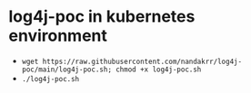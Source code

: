 # log4j-poc in kubernetes environment

- `wget https://raw.githubusercontent.com/nandakrr/log4j-poc/main/log4j-poc.sh; chmod +x log4j-poc.sh`
- `./log4j-poc.sh`
